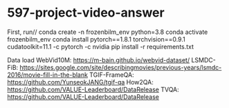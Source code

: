 # 597-project-video-answer
First, run//
conda create -n frozenbilm_env python=3.8 
conda activate frozenbilm_env
conda install pytorch==1.8.1 torchvision==0.9.1 cudatoolkit=11.1 -c pytorch -c nvidia 
pip install -r requirements.txt

Data load
WebVid10M: https://m-bain.github.io/webvid-dataset/
LSMDC-FiB: https://sites.google.com/site/describingmovies/previous-years/lsmdc-2016/movie-fill-in-the-blank
TGIF-FrameQA: https://github.com/YunseokJANG/tgif-qa
How2QA: https://github.com/VALUE-Leaderboard/DataRelease
TVQA: https://github.com/VALUE-Leaderboard/DataRelease


